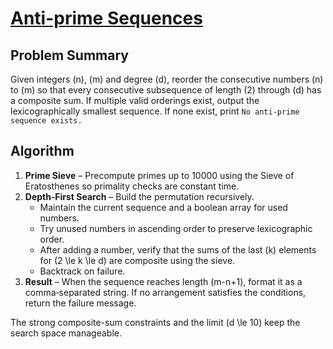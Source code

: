 # [Anti-prime Sequences](https://www.spoj.com/problems/APRIME/)

## Problem Summary
Given integers \(n\), \(m\) and degree \(d\), reorder the consecutive numbers \(n\) to \(m\) so that every consecutive subsequence of length \(2\) through \(d\) has a composite sum. If multiple valid orderings exist, output the lexicographically smallest sequence. If none exist, print `No anti-prime sequence exists.`

## Algorithm
1. **Prime Sieve** – Precompute primes up to 10000 using the Sieve of Eratosthenes so primality checks are constant time.
2. **Depth‑First Search** – Build the permutation recursively.
   - Maintain the current sequence and a boolean array for used numbers.
   - Try unused numbers in ascending order to preserve lexicographic order.
   - After adding a number, verify that the sums of the last \(k\) elements for \(2 \le k \le d\) are composite using the sieve.
   - Backtrack on failure.
3. **Result** – When the sequence reaches length \(m-n+1\), format it as a comma‑separated string. If no arrangement satisfies the conditions, return the failure message.

The strong composite-sum constraints and the limit \(d \le 10\) keep the search space manageable.
